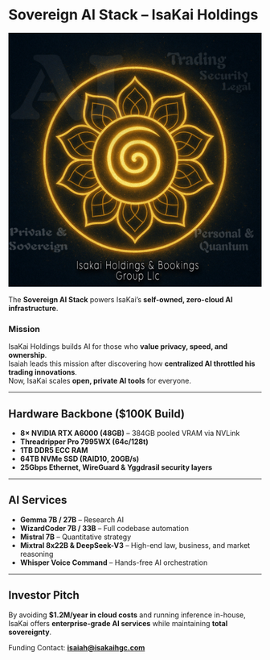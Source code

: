 # Sovereign AI Stack – IsaKai Holdings
![Logo](assets/logo.png)

The **Sovereign AI Stack** powers IsaKai’s **self-owned, zero-cloud AI infrastructure**.

### Mission
IsaKai Holdings builds AI for those who **value privacy, speed, and ownership**.  
Isaiah leads this mission after discovering how **centralized AI throttled his trading innovations**.  
Now, IsaKai scales **open, private AI tools** for everyone.

---

## Hardware Backbone ($100K Build)
- **8× NVIDIA RTX A6000 (48GB)** – 384GB pooled VRAM via NVLink  
- **Threadripper Pro 7995WX (64c/128t)**  
- **1TB DDR5 ECC RAM**  
- **64TB NVMe SSD (RAID10, 20GB/s)**  
- **25Gbps Ethernet, WireGuard & Yggdrasil security layers**

---

## AI Services
- **Gemma 7B / 27B** – Research AI  
- **WizardCoder 7B / 33B** – Full codebase automation  
- **Mistral 7B** – Quantitative strategy  
- **Mixtral 8x22B & DeepSeek-V3** – High-end law, business, and market reasoning  
- **Whisper Voice Command** – Hands-free AI orchestration

---

## Investor Pitch
By avoiding **$1.2M/year in cloud costs** and running inference in-house, IsaKai offers **enterprise-grade AI services** while maintaining **total sovereignty**.

Funding Contact: **isaiah@isakaihgc.com**
